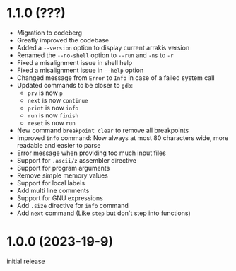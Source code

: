 # 1.1.0 (???)

- Migration to codeberg
- Greatly improved the codebase
- Added a `--version` option to display current arrakis version
- Renamed the `--no-shell` option to `--run` and `-ns` to `-r`
- Fixed a misalignment issue in shell help
- Fixed a misalignment issue in `--help` option
- Changed message from `Error` to `Info` in case of a failed system call
- Updated commands to be closer to `gdb`:
  + `prv` is now `p`
  + `next` is now `continue`
  + `print` is now `info`
  + `run` is now `finish`
  + `reset` is now `run`
- New command `breakpoint clear` to remove all breakpoints
- Improved `info` command: Now always at most 80 characters wide, more readable
  and easier to parse
- Error message when providing too much input files
- Support for `.ascii/z` assembler directive
- Support for program arguments
- Remove simple memory values
- Support for local labels
- Add multi line comments
- Support for GNU expressions
- Add `.size` directive for `info` command
- Add `next` command (Like `step` but don't step into functions)

# 1.0.0 (2023-19-9)

initial release


